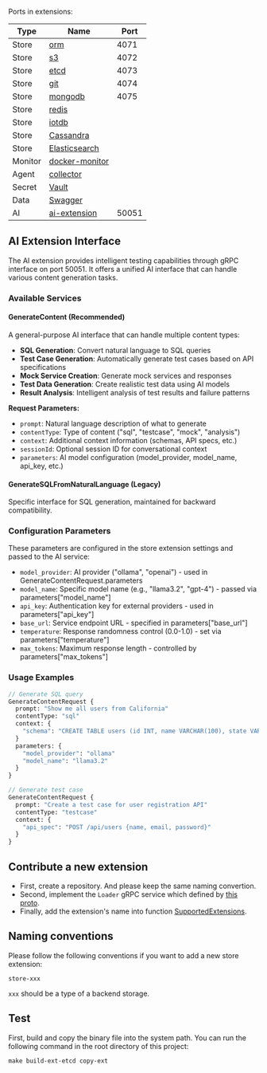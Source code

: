 Ports in extensions:

| Type | Name                                                                     | Port |
|------|--------------------------------------------------------------------------|------|
| Store | [orm](https://github.com/LinuxSuRen/atest-ext-store-orm)                 | 4071 |
| Store | [s3](https://github.com/LinuxSuRen/atest-ext-store-s3)                   | 4072 |
| Store | [etcd](https://github.com/LinuxSuRen/atest-ext-store-etcd)               | 4073 |
| Store | [git](https://github.com/LinuxSuRen/atest-ext-store-git)                 | 4074 |
| Store | [mongodb](https://github.com/LinuxSuRen/atest-ext-store-mongodb)         | 4075 |
| Store | [redis](https://github.com/LinuxSuRen/atest-ext-store-redis)             |  |
| Store | [iotdb](https://github.com/LinuxSuRen/atest-ext-store-iotdb) | |
| Store | [Cassandra](https://github.com/LinuxSuRen/atest-ext-store-cassandra) | |
| Store | [Elasticsearch](https://github.com/LinuxSuRen/atest-ext-store-elasticsearch) | |
| Monitor | [docker-monitor](https://github.com/LinuxSuRen/atest-ext-monitor-docker) |  |
| Agent | [collector](https://github.com/LinuxSuRen/atest-ext-collector)           |  |
| Secret | [Vault](https://github.com/LinuxSuRen/api-testing-vault-extension)       | |
| Data | [Swagger](https://github.com/LinuxSuRen/atest-ext-data-swagger) | |
| AI | [ai-extension](https://github.com/LinuxSuRen/atest-ext-ai) | 50051 |

## AI Extension Interface

The AI extension provides intelligent testing capabilities through gRPC interface on port 50051. It offers a unified AI interface that can handle various content generation tasks.

### Available Services

#### GenerateContent (Recommended)
A general-purpose AI interface that can handle multiple content types:
- **SQL Generation**: Convert natural language to SQL queries
- **Test Case Generation**: Automatically generate test cases based on API specifications
- **Mock Service Creation**: Generate mock services and responses
- **Test Data Generation**: Create realistic test data using AI models
- **Result Analysis**: Intelligent analysis of test results and failure patterns

**Request Parameters:**
- `prompt`: Natural language description of what to generate
- `contentType`: Type of content ("sql", "testcase", "mock", "analysis")
- `context`: Additional context information (schemas, API specs, etc.)
- `sessionId`: Optional session ID for conversational context
- `parameters`: AI model configuration (model_provider, model_name, api_key, etc.)

#### GenerateSQLFromNaturalLanguage (Legacy)
Specific interface for SQL generation, maintained for backward compatibility.

### Configuration Parameters

These parameters are configured in the store extension settings and passed to the AI service:

- `model_provider`: AI provider ("ollama", "openai") - used in GenerateContentRequest.parameters
- `model_name`: Specific model name (e.g., "llama3.2", "gpt-4") - passed via parameters["model_name"]
- `api_key`: Authentication key for external providers - used in parameters["api_key"]
- `base_url`: Service endpoint URL - specified in parameters["base_url"]
- `temperature`: Response randomness control (0.0-1.0) - set via parameters["temperature"]
- `max_tokens`: Maximum response length - controlled by parameters["max_tokens"]

### Usage Examples

```protobuf
// Generate SQL query
GenerateContentRequest {
  prompt: "Show me all users from California"
  contentType: "sql"
  context: {
    "schema": "CREATE TABLE users (id INT, name VARCHAR(100), state VARCHAR(50))"
  }
  parameters: {
    "model_provider": "ollama"
    "model_name": "llama3.2"
  }
}

// Generate test case
GenerateContentRequest {
  prompt: "Create a test case for user registration API"
  contentType: "testcase"
  context: {
    "api_spec": "POST /api/users {name, email, password}"
  }
}
```

## Contribute a new extension

* First, create a repository. And please keep the same naming convertion.
* Second, implement the `Loader` gRPC service which defined by [this proto](../pkg/testing/remote/loader.proto).
* Finally, add the extension's name into function [SupportedExtensions](../console/atest-ui/src/views/store.ts).

## Naming conventions

Please follow the following conventions if you want to add a new store extension:

`store-xxx`

`xxx` should be a type of a backend storage.

## Test

First, build and copy the binary file into the system path. You can run the following
command in the root directory of this project:

```shell
make build-ext-etcd copy-ext
```
